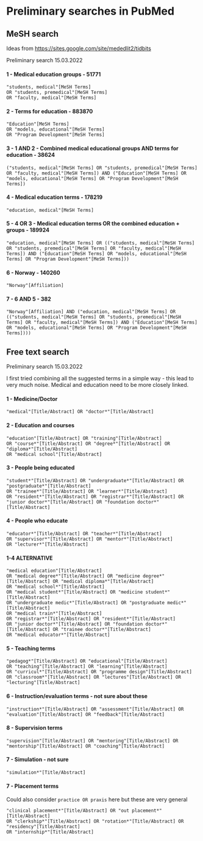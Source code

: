 # Preliminary searches in PubMed

## MeSH search

Ideas from https://sites.google.com/site/mededlit2/tidbits

Preliminary search 15.03.2022

#### 1 - Medical education groups - 51771 
```
"students, medical"[MeSH Terms] 
OR "students, premedical"[MeSH Terms]
OR "faculty, medical"[MeSH Terms] 
```

#### 2 - Terms for education - 883870
```
"Education"[MeSH Terms] 
OR "models, educational"[MeSH Terms] 
OR "Program Development"[MeSH Terms] 
```

#### 3 - 1 AND 2 - Combined medical educational groups AND terms for education - 38624
```
("students, medical"[MeSH Terms] OR "students, premedical"[MeSH Terms] OR "faculty, medical"[MeSH Terms]) AND ("Education"[MeSH Terms] OR "models, educational"[MeSH Terms] OR "Program Development"[MeSH Terms])  
```

#### 4 - Medical education terms - 178219
```
"education, medical"[MeSH Terms] 
```

#### 5 - 4 OR 3 - Medical education terms OR the combined education + groups - 189924
```
"education, medical"[MeSH Terms] OR (("students, medical"[MeSH Terms] OR "students, premedical"[MeSH Terms] OR "faculty, medical"[MeSH Terms]) AND ("Education"[MeSH Terms] OR "models, educational"[MeSH Terms] OR "Program Development"[MeSH Terms])) 
```

#### 6 - Norway - 140260
```
"Norway"[Affiliation] 
```

#### 7 - 6 AND 5 - 382
```
"Norway"[Affiliation] AND ("education, medical"[MeSH Terms] OR (("students, medical"[MeSH Terms] OR "students, premedical"[MeSH Terms] OR "faculty, medical"[MeSH Terms]) AND ("Education"[MeSH Terms] OR "models, educational"[MeSH Terms] OR "Program Development"[MeSH Terms]))) 
```

## Free text search

Preliminary search 15.03.2022

I first tried combining all the suggested terms in a simple way - this lead to very much noise. Medical and education need to be more closely linked. 

#### 1 - Medicine/Doctor 
```
"medical"[Title/Abstract] OR "doctor*"[Title/Abstract] 
```

#### 2 - Education and courses 
```
"education"[Title/Abstract] OR "training"[Title/Abstract] 
OR "course*"[Title/Abstract] OR "degree*"[Title/Abstract] OR "diploma*"[Title/Abstract] 
OR "medical school"[Title/Abstract] 
```

#### 3 - People being educated
```
"student*"[Title/Abstract] OR "undergraduate*"[Title/Abstract] OR "postgraduate*"[Title/Abstract] 
OR "trainee*"[Title/Abstract] OR "learner*"[Title/Abstract] 
OR "resident*"[Title/Abstract] OR "registrar*"[Title/Abstract] OR "junior doctor*"[Title/Abstract] OR "foundation doctor*"[Title/Abstract] 
```

#### 4 - People who educate
```
"educator*"[Title/Abstract] OR "teacher*"[Title/Abstract] 
OR "supervisor*"[Title/Abstract] OR "mentor*"[Title/Abstract] 
OR "lecturer*"[Title/Abstract] 
```

#### 1-4 ALTERNATIVE
```
"medical education"[Title/Abstract] 
OR "medical degree*"[Title/Abstract] OR "medicine degree*"[Title/Abstract] OR "medical diploma*"[Title/Abstract] 
OR "medical school*"[Title/Abstract] 
OR "medical student*"[Title/Abstract] OR "medicine student*"[Title/Abstract]
OR "undergraduate medic*"[Title/Abstract] OR "postgraduate medic*"[Title/Abstract] 
OR "medical train*"[Title/Abstract] 
OR "registrar*"[Title/Abstract] OR "resident*"[Title/Abstract] 
OR "junior doctor*"[Title/Abstract] OR "foundation doctor*"[Title/Abstract] OR "trainee doctor*"[Title/Abstract] 
OR "medical educator*"[Title/Abstract] 
```

#### 5 - Teaching terms 
```
"pedagog*"[Title/Abstract] OR "educational"[Title/Abstract] 
OR "teaching"[Title/Abstract] OR "learning"[Title/Abstract] 
OR "curricul*"[Title/Abstract] OR "programme design"[Title/Abstract] 
OR "classroom*"[Title/Abstract] OR "lectures"[Title/Abstract] OR "lecturing"[Title/Abstract] 
```

#### 6 - Instruction/evaluation terms - not sure about these
```
"instruction*"[Title/Abstract] OR "assessment"[Title/Abstract] OR "evaluation"[Title/Abstract] OR "feedback"[Title/Abstract] 
```

#### 8 - Supervision terms 
```
"supervision"[Title/Abstract] OR "mentoring"[Title/Abstract] OR "mentorship"[Title/Abstract] OR "coaching"[Title/Abstract] 
```

#### 7 - Simulation - not sure 
```
"simulation*"[Title/Abstract] 
```

#### 7 - Placement terms
Could also consider `practice OR praxis` here but these are very general
```
"clinical placement*"[Title/Abstract] OR "out placement*"[Title/Abstract] 
OR "clerkship*"[Title/Abstract] OR "rotation*"[Title/Abstract] OR "residency"[Title/Abstract] 
OR "internship*"[Title/Abstract] 
```
